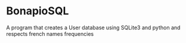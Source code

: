 # BonapioSQL
A program that creates a User database using SQLite3 and python and respects french names frequencies
